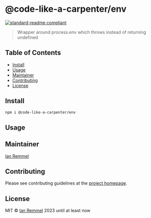 # @code-like-a-carpenter/env

[![standard-readme compliant](https://img.shields.io/badge/readme%20style-standard-brightgreen.svg?style=flat-square)](https://github.com/RichardLitt/standard-readme)

> Wrapper around process.env which throws instead of returning undefined

## Table of Contents

-   [Install](#install)
-   [Usage](#usage)
-   [Maintainer](#maintainer)
-   [Contributing](#contributing)
-   [License](#license)

## Install

```bash
npm i @code-like-a-carpenter/env
```

## Usage

## Maintainer

[Ian Remmel](https://www.ianwremmel.com)

## Contributing

Please see contributing guidelines at the
[project homepage](https://www.github.com/code-like-a-carpenter/workbench/tree/main/packages/@code-like-a-carpenter/env).

## License

MIT © [Ian Remmel](https://www.ianwremmel.com) 2023 until at least now
